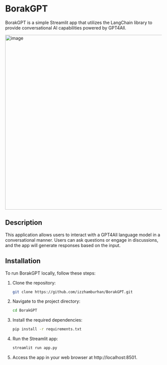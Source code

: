 # BorakGPT

BorakGPT is a simple Streamlit app that utilizes the LangChain library to provide conversational AI capabilities powered by GPT4All.

<img width="560" alt="image" src="https://github.com/izzhamburhan/BorakGPT/assets/58935865/5972eff8-f533-428e-ada3-8859bec78c4c">

## Description

This application allows users to interact with a GPT4All language model in a conversational manner. Users can ask questions or engage in discussions, and the app will generate responses based on the input.


## Installation

To run BorakGPT locally, follow these steps:

1. Clone the repository:

   ```bash
   git clone https://github.com/izzhamburhan/BorakGPT.git
   
2. Navigate to the project directory:
     ```bash
     cd BorakGPT
  
3. Install the required dependencies:

      ```bash
      pip install -r requirements.txt
      
4. Run the Streamlit app:
    ```bash
    streamlit run app.py
    
5. Access the app in your web browser at http://localhost:8501. 
